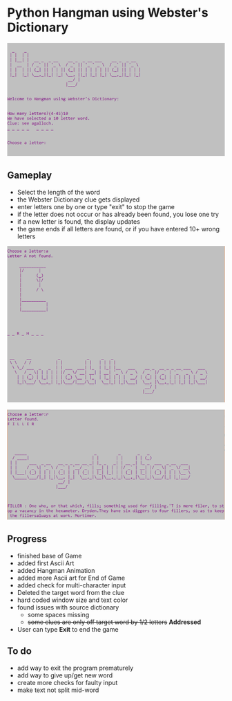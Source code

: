 # Python Hangman using Webster's Dictionary
![My image](https://github.com/bgriessbach/pythonHangman/blob/master/screenshot.PNG)  
  
## Gameplay
+ Select the length of the word
+ the Webster Dictionary clue gets displayed
+ enter letters one by one or type "exit" to stop the game
+ if the letter does not occur or has already been found, you lose one try
+ if a new letter is found, the display updates
+ the game ends if all letters are found, or if you have entered 10+ wrong letters

![My image](https://github.com/bgriessbach/pythonHangman/blob/master/lost.PNG)

![My image](https://github.com/bgriessbach/pythonHangman/blob/master/won.PNG)  

## Progress
+ finished base of Game
+ added first Ascii Art
+ added Hangman Animation
+ added more Ascii art for End of Game
+ added check for multi-character input
+ Deleted the target word from the clue
+ hard coded window size and text color
+ found issues with source dictionary
  + some spaces missing
  + ~~some clues are only off target word by 1/2 letters~~ **Addressed**
+ User can type **Exit** to end the game

## To do
+ add way to exit the program prematurely
+ add way to give up/get new word
+ create more checks for faulty input
+ make text not split mid-word
